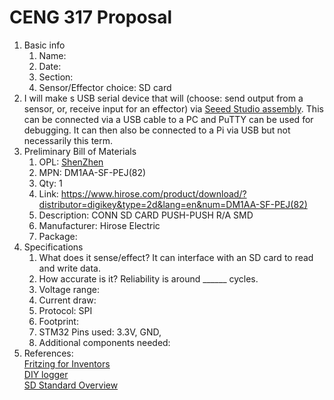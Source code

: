 # CENG 317 Proposal
1. Basic info
     1. Name: 
     2. Date: 
     3. Section:
     4. Sensor/Effector choice: SD card
2. I will make s USB serial device that will (choose: send output from a sensor, or, receive input for an effector) via [Seeed Studio assembly](https://www.seeedstudio.com/fusion_pcb.html). This can be connected via a USB cable to a PC and PuTTY can be used for debugging. It can then also be connected to a Pi via USB but not necessarily this term. 
3. Preliminary Bill of Materials
    1. OPL: [ShenZhen](https://www.seeedstudio.com/opl.html)
    2. MPN: DM1AA-SF-PEJ(82)
	3. Qty: 1
	4. Link: https://www.hirose.com/product/download/?distributor=digikey&type=2d&lang=en&num=DM1AA-SF-PEJ(82)
    5. Description:	CONN SD CARD PUSH-PUSH R/A SMD
	6. Manufacturer: Hirose Electric
	7. Package: 
4. Specifications
    1. What does it sense/effect? It can interface with an SD card to read and write data. 
	2. How accurate is it? Reliability is around ______ cycles.
    3. Voltage range:
	4. Current draw:
	5. Protocol: SPI 
	6. Footprint:
	7. STM32 Pins used: 3.3V, GND, 
	8. Additional components needed:
5. References:    
[Fritzing for Inventors](https://learning-oreilly-com.ezproxy.humber.ca/library/view/fritzing-for-inventors/9780071844642/ch01.html#ch01)    
[DIY logger](https://www.shortn0tes.com/2017/11/diy-temperature-logger-with-stm32f103.html)    
[SD Standard Overview](https://www.sdcard.org/developers/overview/)
